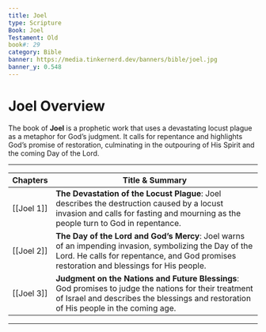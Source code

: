 ```yaml
---
title: Joel
type: Scripture
Book: Joel
Testament: Old
book#: 29
category: Bible
banner: https://media.tinkernerd.dev/banners/bible/joel.jpg
banner_y: 0.548
---
```

# Joel Overview

The book of **Joel** is a prophetic work that uses a devastating locust plague as a metaphor for God’s judgment. It calls for repentance and highlights God’s promise of restoration, culminating in the outpouring of His Spirit and the coming Day of the Lord.

---

| Chapters   | Title & Summary                                                                                                                                                                                    |
| ---------- | -------------------------------------------------------------------------------------------------------------------------------------------------------------------------------------------------- |
| [[Joel 1]] | **The Devastation of the Locust Plague**: Joel describes the destruction caused by a locust invasion and calls for fasting and mourning as the people turn to God in repentance.                   |
| [[Joel 2]] | **The Day of the Lord and God’s Mercy**: Joel warns of an impending invasion, symbolizing the Day of the Lord. He calls for repentance, and God promises restoration and blessings for His people. |
| [[Joel 3]] | **Judgment on the Nations and Future Blessings**: God promises to judge the nations for their treatment of Israel and describes the blessings and restoration of His people in the coming age.     |

---

